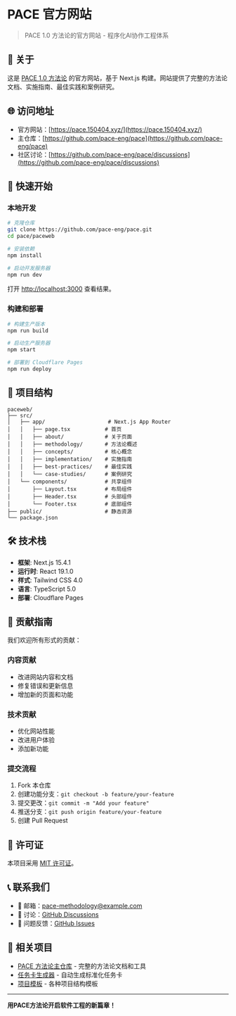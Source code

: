 # PACE 官方网站

> PACE 1.0 方法论的官方网站 - 程序化AI协作工程体系

## 📖 关于

这是 [PACE 1.0 方法论](https://github.com/pace-eng/pace) 的官方网站，基于 Next.js 构建。网站提供了完整的方法论文档、实施指南、最佳实践和案例研究。

## 🌐 访问地址

- 官方网站：[https://pace.150404.xyz/](https://pace.150404.xyz/)
- 主仓库：[https://github.com/pace-eng/pace](https://github.com/pace-eng/pace)
- 社区讨论：[https://github.com/pace-eng/pace/discussions](https://github.com/pace-eng/pace/discussions)

## 🚀 快速开始

### 本地开发

```bash
# 克隆仓库
git clone https://github.com/pace-eng/pace.git
cd pace/paceweb

# 安装依赖
npm install

# 启动开发服务器
npm run dev
```

打开 [http://localhost:3000](http://localhost:3000) 查看结果。

### 构建和部署

```bash
# 构建生产版本
npm run build

# 启动生产服务器
npm start

# 部署到 Cloudflare Pages
npm run deploy
```

## 📁 项目结构

```
paceweb/
├── src/
│   ├── app/                    # Next.js App Router
│   │   ├── page.tsx           # 首页
│   │   ├── about/             # 关于页面
│   │   ├── methodology/       # 方法论概述
│   │   ├── concepts/          # 核心概念
│   │   ├── implementation/    # 实施指南
│   │   ├── best-practices/    # 最佳实践
│   │   └── case-studies/      # 案例研究
│   └── components/            # 共享组件
│       ├── Layout.tsx         # 布局组件
│       ├── Header.tsx         # 头部组件
│       └── Footer.tsx         # 底部组件
├── public/                    # 静态资源
└── package.json
```

## 🛠️ 技术栈

- **框架**: Next.js 15.4.1
- **运行时**: React 19.1.0
- **样式**: Tailwind CSS 4.0
- **语言**: TypeScript 5.0
- **部署**: Cloudflare Pages

## 🤝 贡献指南

我们欢迎所有形式的贡献：

### 内容贡献
- 改进网站内容和文档
- 修复错误和更新信息
- 增加新的页面和功能

### 技术贡献
- 优化网站性能
- 改进用户体验
- 添加新功能

### 提交流程
1. Fork 本仓库
2. 创建功能分支：`git checkout -b feature/your-feature`
3. 提交更改：`git commit -m "Add your feature"`
4. 推送分支：`git push origin feature/your-feature`
5. 创建 Pull Request

## 📄 许可证

本项目采用 [MIT 许可证](https://github.com/pace-eng/pace/blob/main/LICENSE)。

## 📞 联系我们

- 📧 邮箱：pace-methodology@example.com
- 💬 讨论：[GitHub Discussions](https://github.com/pace-eng/pace/discussions)
- 🐛 问题反馈：[GitHub Issues](https://github.com/pace-eng/pace/issues)

## 🌟 相关项目

- [PACE 方法论主仓库](https://github.com/pace-eng/pace) - 完整的方法论文档和工具
- [任务卡生成器](https://github.com/pace-eng/pace/tree/main/工具/任务卡生成器) - 自动生成标准化任务卡
- [项目模板](https://github.com/pace-eng/pace/tree/main/模板) - 各种项目结构模板

---

**用PACE方法论开启软件工程的新篇章！**

